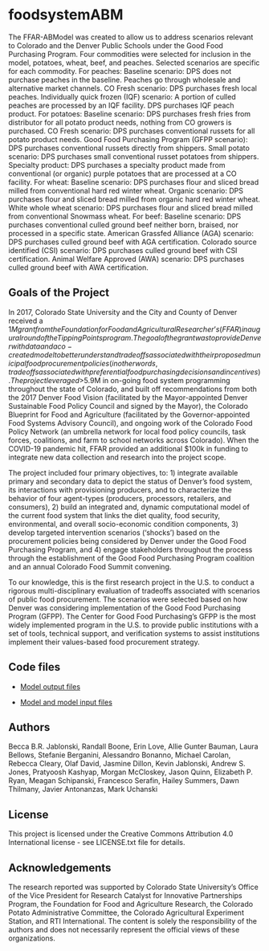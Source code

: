# foodsystemABM

The FFAR-ABModel was created to allow us to address scenarios relevant to Colorado and the Denver Public Schools under the Good Food Purchasing Program. Four commodities were selected for inclusion in the model, potatoes, wheat, beef, and peaches. Selected scenarios are specific for each commodity. For peaches: Baseline scenario: DPS does not purchase peaches in the baseline. Peaches go through wholesale and alternative market channels. CO Fresh scenario: DPS purchases fresh local peaches. Individually quick frozen (IQF) scenario: A portion of culled peaches are processed by an IQF facility. DPS purchases IQF peach product. For potatoes: Baseline scenario: DPS purchases fresh fries from distributor for all potato product needs, nothing from CO growers is purchased. CO Fresh scenario: DPS purchases conventional russets for all potato product needs. Good Food Purchasing Program (GFPP scenario): DPS purchases conventional russets directly from shippers. Small potato scenario: DPS purchases small conventional russet potatoes from shippers. Specialty product: DPS purchases a specialty product made from conventional (or organic) purple potatoes that are processed at a CO facility. For wheat: Baseline scenario: DPS purchases flour and sliced bread milled from conventional hard red winter wheat. Organic scenario: DPS purchases flour and sliced bread milled from organic hard red winter wheat. White whole wheat scenario: DPS purchases flour and sliced bread milled from conventional Snowmass wheat. For beef: Baseline scenario: DPS purchases conventional culled ground beef neither born, braised, nor processed in a specific state. American Grassfed Alliance (AGA) scenario: DPS purchases culled ground beef with AGA certification. Colorado source identified (CSI) scenario: DPS purchases culled ground beef with CSI certification. Animal Welfare Approved (AWA) scenario: DPS purchases culled ground beef with AWA certification.

## Goals of the Project

In 2017, Colorado State University and the City and County of Denver received a $1M grant from the Foundation for Food and Agricultural Researcher’s (FFAR) inaugural round of the Tipping Points program. The goal of the grant was to provide Denver with data and a co-created model to better understand tradeoffs associated with their proposed municipal food procurement policies (in other words, tradeoffs associated with preferential food purchasing decisions and incentives). The project leveraged >$5.9M in on-going food system programming throughout the state of Colorado, and built off recommendations from both the 2017 Denver Food Vision (facilitated by the Mayor-appointed Denver Sustainable Food Policy Council and signed by the Mayor), the Colorado Blueprint for Food and Agriculture (facilitated by the Governor-appointed Food Systems Advisory Council), and ongoing work of the Colorado Food Policy Network (an umbrella network for local food policy councils, task forces, coalitions, and farm to school networks across Colorado). When the COVID-19 pandemic hit, FFAR provided an additional $100k in funding to integrate new data collection and research into the project scope. 

The project included four primary objectives, to: 1) integrate available primary and secondary data to depict the status of Denver’s food system, its interactions with provisioning producers, and to characterize the behavior of four agent-types (producers, processors, retailers, and consumers), 2) build an integrated and, dynamic computational model of the current food system that links the diet quality, food security, environmental, and overall socio-economic condition components, 3) develop targeted intervention scenarios (‘shocks’) based on the procurement policies being considered by Denver under the Good Food Purchasing Program, and 4) engage stakeholders throughout the process through the establishment of the Good Food Purchasing Program coalition and an annual Colorado Food Summit convening. 

To our knowledge, this is the first research project in the U.S. to conduct a rigorous multi-disciplinary evaluation of tradeoffs associated with scenarios of public food procurement. The scenarios were selected based on how Denver was considering implementation of the Good Food Purchasing Program (GFPP). The Center for Good Food Purchasing’s GFPP is the most widely implemented program in the U.S. to provide public institutions with a set of tools, technical support, and verification systems to assist institutions implement their values-based food procurement strategy.

## Code files

  * [Model output files](https://www.dropbox.com/sh/ltchf4n4ye7yd7v/AAAo8lu8oHLHVspBMxN2Vw_ya?dl=0)
  
  * [Model and model input files](https://www.dropbox.com/sh/ltchf4n4ye7yd7v/AAAo8lu8oHLHVspBMxN2Vw_ya?dl=0)

## Authors

Becca B.R. Jablonski, Randall Boone, Erin Love, Allie Gunter Bauman, Laura Bellows, Stefanie Berganini, Alessandro Bonanno, Michael Carolan, Rebecca Cleary, Olaf David, Jasmine Dillon, Kevin Jablonski, Andrew S. Jones, Pratyoosh Kashyap, Morgan McCloskey, Jason Quinn, Elizabeth P. Ryan, Meagan Schipanski, Francesco Serafin, 	Hailey Summers, Dawn Thilmany, Javier Antonanzas, Mark Uchanski 

## License

This project is licensed under the Creative Commons Attribution 4.0 International license - see LICENSE.txt file for details. 

## Acknowledgements

The research reported was supported by Colorado State University’s Office of the Vice President for Research Catalyst for Innovative Partnerships Program, the Foundation for Food and Agriculture Research, the Colorado Potato Administrative Committee, the Colorado Agricultural Experiment Station, and RTI International. The content is solely the responsibility of the authors and does not necessarily represent the official views of these organizations.